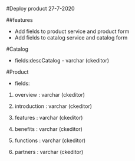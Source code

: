 #Deploy product 27-7-2020

##features

* Add fields to product service and product form
* Add fields to catalog service and catalog form

#Catalog 

* fields:descCatalog - varchar (ckeditor)

#Product 

* fields:

1. overview : varchar (ckeditor)

2. introduction : varchar (ckeditor)

3. features : varchar (ckeditor)

4. benefits : varchar (ckeditor)

5. functions : varchar (ckeditor)

6. partners : varchar (ckeditor)

